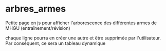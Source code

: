 # arbres_armes

Petite page en js pour afficher l'arborescence des différentes armes de MHGU
(entraînement/révision)

chaque ligne pourra en créer une autre et être supprimée par l'utilisateur.
Par conséquent, ce sera un tableau dynamique
